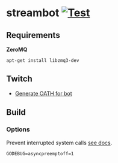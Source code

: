 # streambot [![Test](https://github.com/vikpe/streambot/actions/workflows/test.yml/badge.svg)](https://github.com/vikpe/streambot/actions/workflows/test.yml)

## Requirements
**ZeroMQ**
```shell
apt-get install libzmq3-dev
```

## Twitch
* [Generate OATH for bot](https://twitchapps.com/tmi/)

## Build
### Options
Prevent interrupted system calls [see docs](https://pkg.go.dev/github.com/pebbe/zmq4#section-documentation).
```
GODEBUG=asyncpreemptoff=1
```
